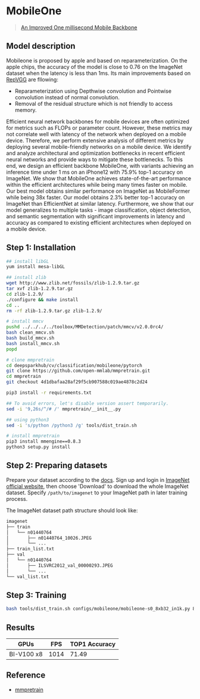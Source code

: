 # MobileOne

> [An Improved One millisecond Mobile Backbone](https://arxiv.org/abs/2206.04040)

## Model description

Mobileone is proposed by apple and based on reparameterization. On the apple chips, the accuracy of the model is close to 0.76 on the ImageNet dataset when the latency is less than 1ms. Its main improvements based on [RepVGG](../repvgg) are fllowing:

- Reparameterization using Depthwise convolution and Pointwise convolution instead of normal convolution.
- Removal of the residual structure which is not friendly to access memory.


Efficient neural network backbones for mobile devices are often optimized for metrics such as FLOPs or parameter count. However, these metrics may not correlate well with latency of the network when deployed on a mobile device. Therefore, we perform extensive analysis of different metrics by deploying several mobile-friendly networks on a mobile device. We identify and analyze architectural and optimization bottlenecks in recent efficient neural networks and provide ways to mitigate these bottlenecks. To this end, we design an efficient backbone MobileOne, with variants achieving an inference time under 1 ms on an iPhone12 with 75.9% top-1 accuracy on ImageNet. We show that MobileOne achieves state-of-the-art performance within the efficient architectures while being many times faster on mobile. Our best model obtains similar performance on ImageNet as MobileFormer while being 38x faster. Our model obtains 2.3% better top-1 accuracy on ImageNet than EfficientNet at similar latency. Furthermore, we show that our model generalizes to multiple tasks - image classification, object detection, and semantic segmentation with significant improvements in latency and accuracy as compared to existing efficient architectures when deployed on a mobile device.

## Step 1: Installation

```bash
## install libGL
yum install mesa-libGL

## install zlib
wget http://www.zlib.net/fossils/zlib-1.2.9.tar.gz
tar xvf zlib-1.2.9.tar.gz
cd zlib-1.2.9/
./configure && make install
cd ..
rm -rf zlib-1.2.9.tar.gz zlib-1.2.9/
```

```bash
# install mmcv
pushd ../../../../toolbox/MMDetection/patch/mmcv/v2.0.0rc4/
bash clean_mmcv.sh
bash build_mmcv.sh
bash install_mmcv.sh
popd

# clone mmpretrain
cd deepsparkhub/cv/classification/mobileone/pytorch
git clone https://github.com/open-mmlab/mmpretrain.git
cd mmpretrain
git checkout 4d1dbafaa28af29f5cb907588c019ae4878c2d24

pip3 install -r requirements.txt

## To avoid errors, let's disable version assert temporarily.
sed -i '9,26s/^/# /' mmpretrain/__init__.py

## using python3
sed -i 's/python /python3 /g' tools/dist_train.sh

# install mmpretrain
pip3 install mmengine==0.8.3
python3 setup.py install
```

## Step 2: Preparing datasets

Prepare your dataset according to the [docs](https://mmpretrain.readthedocs.io/en/latest/user_guides/dataset_prepare.html#prepare-dataset).
Sign up and login in [ImageNet official website](https://www.image-net.org/index.php), then choose 'Download' to download the whole ImageNet dataset. 
Specify `/path/to/imagenet` to your ImageNet path in later training process.

The ImageNet dataset path structure should look like:

```bash
imagenet
├── train
│   └── n01440764
│       ├── n01440764_10026.JPEG
│       └── ...
├── train_list.txt
├── val
│   └── n01440764
│       ├── ILSVRC2012_val_00000293.JPEG
│       └── ...
└── val_list.txt
```

## Step 3: Training

```bash
bash tools/dist_train.sh configs/mobileone/mobileone-s0_8xb32_in1k.py 8
```

## Results
|     GPUs     | FPS         | TOP1 Accuracy |
| ------------ |  ---------  |-------------- |
|  BI-V100 x8  |    1014     |    71.49      |

## Reference
- [mmpretrain](https://github.com/open-mmlab/mmpretrain/)

